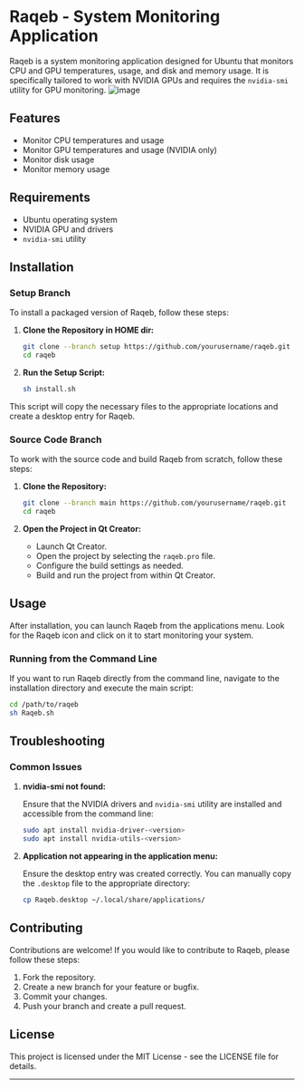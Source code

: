 
# Raqeb - System Monitoring Application

Raqeb is a system monitoring application designed for Ubuntu that monitors CPU and GPU temperatures, usage, and disk and memory usage. It is specifically tailored to work with NVIDIA GPUs and requires the `nvidia-smi` utility for GPU monitoring.
![image](https://github.com/user-attachments/assets/b2363f9c-5dc9-4538-84db-389ad28a7566)

## Features

- Monitor CPU temperatures and usage
- Monitor GPU temperatures and usage (NVIDIA only)
- Monitor disk usage
- Monitor memory usage

## Requirements

- Ubuntu operating system
- NVIDIA GPU and drivers
- `nvidia-smi` utility

## Installation

### Setup Branch

To install a packaged version of Raqeb, follow these steps:

1. **Clone the Repository in HOME dir:**

    ```bash
    git clone --branch setup https://github.com/yourusername/raqeb.git
    cd raqeb
    ```

2. **Run the Setup Script:**

    ```bash
    sh install.sh
    ```

This script will copy the necessary files to the appropriate locations and create a desktop entry for Raqeb.

### Source Code Branch

To work with the source code and build Raqeb from scratch, follow these steps:

1. **Clone the Repository:**

    ```bash
    git clone --branch main https://github.com/yourusername/raqeb.git
    cd raqeb
    ```

2. **Open the Project in Qt Creator:**

    - Launch Qt Creator.
    - Open the project by selecting the `raqeb.pro` file.
    - Configure the build settings as needed.
    - Build and run the project from within Qt Creator.

## Usage

After installation, you can launch Raqeb from the applications menu. Look for the Raqeb icon and click on it to start monitoring your system.

### Running from the Command Line

If you want to run Raqeb directly from the command line, navigate to the installation directory and execute the main script:

```bash
cd /path/to/raqeb
sh Raqeb.sh
```

## Troubleshooting

### Common Issues

1. **nvidia-smi not found:**

    Ensure that the NVIDIA drivers and `nvidia-smi` utility are installed and accessible from the command line:

    ```bash
    sudo apt install nvidia-driver-<version>
    sudo apt install nvidia-utils-<version>
    ```

2. **Application not appearing in the application menu:**

    Ensure the desktop entry was created correctly. You can manually copy the `.desktop` file to the appropriate directory:

    ```bash
    cp Raqeb.desktop ~/.local/share/applications/
    ```

## Contributing

Contributions are welcome! If you would like to contribute to Raqeb, please follow these steps:

1. Fork the repository.
2. Create a new branch for your feature or bugfix.
3. Commit your changes.
4. Push your branch and create a pull request.

## License

This project is licensed under the MIT License - see the LICENSE file for details.

---
